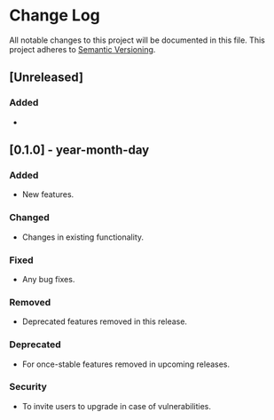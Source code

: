 <!-- http://keepachangelog.com/ -->
# Change Log
All notable changes to this project will be documented in this file.
This project adheres to [Semantic Versioning](http://semver.org/).

## [Unreleased]
### Added
- 

## [0.1.0] - year-month-day
### Added
- New features.

### Changed
- Changes in existing functionality.

### Fixed
- Any bug fixes.

### Removed
- Deprecated features removed in this release.

### Deprecated
- For once-stable features removed in upcoming releases.

### Security
- To invite users to upgrade in case of vulnerabilities.